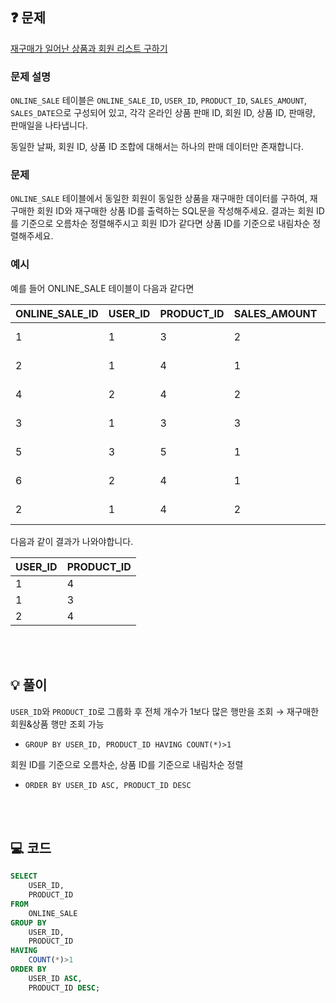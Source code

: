 ❓ 문제
---

[재구매가 일어난 상품과 회원 리스트 구하기](https://school.programmers.co.kr/learn/courses/30/lessons/131536)

### 문제 설명

`ONLINE_SALE` 테이블은 `ONLINE_SALE_ID`, `USER_ID`, `PRODUCT_ID`, `SALES_AMOUNT`, `SALES_DATE`으로 구성되어 있고,
각각 온라인 상품 판매 ID, 회원 ID, 상품 ID, 판매량, 판매일을 나타냅니다.

동일한 날짜, 회원 ID, 상품 ID 조합에 대해서는 하나의 판매 데이터만 존재합니다.

### 문제

`ONLINE_SALE` 테이블에서 동일한 회원이 동일한 상품을 재구매한 데이터를 구하여,
재구매한 회원 ID와 재구매한 상품 ID를 출력하는 SQL문을 작성해주세요.
결과는 회원 ID를 기준으로 오름차순 정렬해주시고 회원 ID가 같다면 상품 ID를 기준으로 내림차순 정렬해주세요.

### 예시

예를 들어 ONLINE_SALE 테이블이 다음과 같다면

|ONLINE_SALE_ID	|USER_ID	|PRODUCT_ID	|SALES_AMOUNT	|SALES_DATE|
|---|---|---|---|---|
|1	|1	|3	|2	|2022-02-25|
|2	|1	|4	|1	|2022-03-01|
|4	|2	|4	|2	|2022-03-12|
|3	|1	|3	|3	|2022-03-31|
|5	|3	|5	|1	|2022-04-03|
|6	|2	|4	|1	|2022-04-06|
|2	|1	|4	|2	|2022-05-11|

다음과 같이 결과가 나와야합니다.

|USER_ID	|PRODUCT_ID|
|---|---|
|1	|4|
|1	|3|
|2	|4|

<br/>
<br/>

💡 풀이
---

`USER_ID`와 `PRODUCT_ID`로 그룹화 후 전체 개수가 1보다 많은 행만을 조회
→ 재구매한 회원&상품 행만 조회 가능
- `GROUP BY USER_ID, PRODUCT_ID HAVING COUNT(*)>1`

회원 ID를 기준으로 오름차순, 상품 ID를 기준으로 내림차순 정렬
- `ORDER BY USER_ID ASC, PRODUCT_ID DESC`

<br/>
<br/>

💻 코드
---

```sql
SELECT
	USER_ID,
    PRODUCT_ID
FROM
	ONLINE_SALE
GROUP BY
	USER_ID,
    PRODUCT_ID
HAVING
	COUNT(*)>1
ORDER BY
	USER_ID ASC,
    PRODUCT_ID DESC;
```
